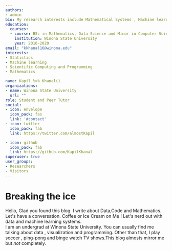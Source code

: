 ```yaml
---
authors:
- admin
bio: My research interests include Mathematical Systems , Machine learning , Data Systems and Functional Programming.
education:
  courses:
  - course: BSc in Mathematics, Data Science and Minor in Computer Science
    institution: Winona State University
    year: 2016-2020
email: "kkhanal16@winona.edu"
interests:
- Statistics
- Machine learning
- Scientific Computing and Programming
- Mathematics

name: Kapil %>% Khanal()
organizations:
- name: Winona State University
  url: ""
role: Student and Peer Tutor
social:
- icon: envelope
  icon_pack: fas
  link: '#contact'
- icon: twitter
  icon_pack: fab
  link: https://twitter.com/almostKapil

- icon: github
  icon_pack: fab
  link: https://github.com/KapilKhanal
superuser: true
user_groups:
- Researchers
- Visitors
---
```


# Breaking the ice
Hello, Glad you found this blog. I write about Data,Code and Mathematics. Let's have a conversation. Coffee or Ice Cream on Me ! Let's nerd out with data and machine learning systems.<br>
I am an undergrad at Winona State University. You can usually find me talking about data , visualization and programming. Other than that, I play soccer , ping-pong and binge watch TV shows.This blog almosts mirror me but *not* completely.

